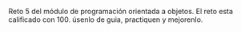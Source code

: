 Reto 5 del módulo de programación orientada a objetos.
El reto esta calificado con 100.
úsenlo de guia, practiquen y mejorenlo.
